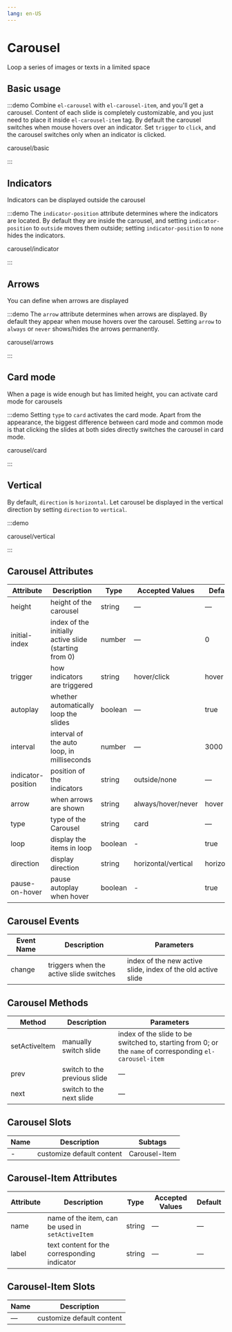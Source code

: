```yaml
---
lang: en-US
---
```


# Carousel

Loop a series of images or texts in a limited space

## Basic usage

:::demo Combine `el-carousel` with `el-carousel-item`, and you'll get a carousel. Content of each slide is completely customizable, and you just need to place it inside `el-carousel-item` tag. By default the carousel switches when mouse hovers over an indicator. Set `trigger` to `click`, and the carousel switches only when an indicator is clicked.

carousel/basic

:::

## Indicators

Indicators can be displayed outside the carousel

:::demo The `indicator-position` attribute determines where the indicators are located. By default they are inside the carousel, and setting `indicator-position` to `outside` moves them outside; setting `indicator-position` to `none` hides the indicators.

carousel/indicator

:::

## Arrows

You can define when arrows are displayed

:::demo The `arrow` attribute determines when arrows are displayed. By default they appear when mouse hovers over the carousel. Setting `arrow` to `always` or `never` shows/hides the arrows permanently.

carousel/arrows

:::

## Card mode

When a page is wide enough but has limited height, you can activate card mode for carousels

:::demo Setting `type` to `card` activates the card mode. Apart from the appearance, the biggest difference between card mode and common mode is that clicking the slides at both sides directly switches the carousel in card mode.

carousel/card

:::

## Vertical

By default, `direction` is `horizontal`. Let carousel be displayed in the vertical direction by setting `direction` to `vertical`.

:::demo

carousel/vertical

:::

## Carousel Attributes

| Attribute          | Description                                           | Type    | Accepted Values     | Default    |
| ------------------ | ----------------------------------------------------- | ------- | ------------------- | ---------- |
| height             | height of the carousel                                | string  | —                   | —          |
| initial-index      | index of the initially active slide (starting from 0) | number  | —                   | 0          |
| trigger            | how indicators are triggered                          | string  | hover/click         | hover      |
| autoplay           | whether automatically loop the slides                 | boolean | —                   | true       |
| interval           | interval of the auto loop, in milliseconds            | number  | —                   | 3000       |
| indicator-position | position of the indicators                            | string  | outside/none        | —          |
| arrow              | when arrows are shown                                 | string  | always/hover/never  | hover      |
| type               | type of the Carousel                                  | string  | card                | —          |
| loop               | display the items in loop                             | boolean | -                   | true       |
| direction          | display direction                                     | string  | horizontal/vertical | horizontal |
| pause-on-hover     | pause autoplay when hover                             | boolean | -                   | true       |

## Carousel Events

| Event Name | Description                             | Parameters                                                   |
| ---------- | --------------------------------------- | ------------------------------------------------------------ |
| change     | triggers when the active slide switches | index of the new active slide, index of the old active slide |

## Carousel Methods

| Method        | Description                  | Parameters                                                                                               |
| ------------- | ---------------------------- | -------------------------------------------------------------------------------------------------------- |
| setActiveItem | manually switch slide        | index of the slide to be switched to, starting from 0; or the `name` of corresponding `el-carousel-item` |
| prev          | switch to the previous slide | —                                                                                                        |
| next          | switch to the next slide     | —                                                                                                        |

## Carousel Slots

| Name | Description               | Subtags       |
| ---- | ------------------------- | ------------- |
| -    | customize default content | Carousel-Item |

## Carousel-Item Attributes

| Attribute | Description                                      | Type   | Accepted Values | Default |
| --------- | ------------------------------------------------ | ------ | --------------- | ------- |
| name      | name of the item, can be used in `setActiveItem` | string | —               | —       |
| label     | text content for the corresponding indicator     | string | —               | —       |

## Carousel-Item Slots

| Name | Description               |
| ---- | ------------------------- |
| —    | customize default content |
